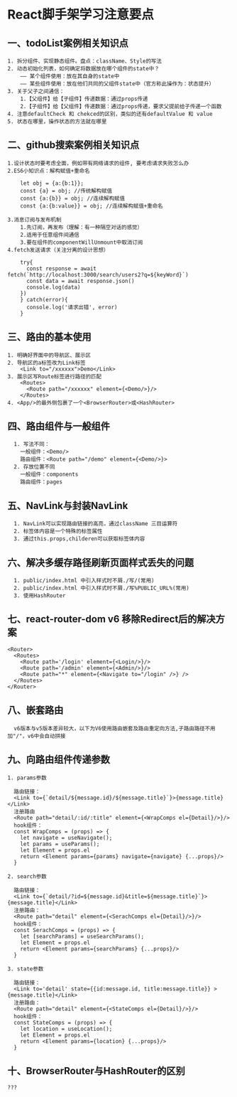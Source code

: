 # React脚手架学习注意要点

## 一、todoList案例相关知识点

    1. 拆分组件、实现静态组件。盘点：className、Style的写法
    2. 动态初始化列表，如何确定将数据放在哪个组件的state中？
        —— 某个组件使用：放在其自身的state中
        —— 某些组件使用：放在他们共同的父组件state中（官方称此操作为：状态提升）
    3. 关于父子之间通信：
        1.【父组件】给【子组件】传递数据：通过props传递
        2.【子组件】给【父组件】传递数据：通过props传递，要求父提前给子传递一个函数
    4. 注意defaultCheck 和 chekced的区别，类似的还有defaultValue 和 value
    5. 状态在哪里，操作状态的方法就在哪里 

## 二、github搜索案例相关知识点

    1.设计状态时要考虑全面，例如带有网络请求的组件, 要考虑请求失败怎么办
    2.ES6小知识点：解构赋值+重命名
        
        let obj = {a:{b:1}};
        const {a} = obj; //传统解构赋值
        const {a:{b}} = obj; //连续解构赋值
        const {a:{b:value}} = obj; //连续解构赋值+重命名
        
    3.消息订阅与发布机制
        1.先订阅，再发布（理解：有一种隔空对话的感觉）
        2.适用于任意组件间通信
        3.要在组件的componentWillUnmount中取消订阅
    4.fetch发送请求（关注分离的设计思想）
        
        try{
          const response = await fetch(`http://localhost:3000/search/users2?q=${keyWord}`)
          const data = await response.json()
          console.log(data)
        })
        } catch(error){
          console.log('请求出错', error)
        }

## 三、路由的基本使用

    1. 明确好界面中的导航区、展示区
    2. 导航区的a标签改为Link标签
        <Link to="/xxxxxx">Demo</Link>
    3. 展示区写Route标签进行路径的匹配
        <Routes>
          <Route path="/xxxxxx" element={<Demo/>}/>
        </Routes>
    4. <App/>的最外侧包裹了一个<BrowserRouter>或<HashRouter>

## 四、路由组件与一般组件

      1. 写法不同：
        一般组件：<Demo/>
        路由组件：<Route path="/demo" element={<Demo/>}>
      2. 存放位置不同
        一般组件：components
        路由组件：pages

## 五、NavLink与封装NavLink

      1. NavLink可以实现路由链接的高亮，通过className 三目运算符
      2. 标签体内容是一个特殊的标签属性
      3. 通过this.props,childeren可以获取标签体内容

## 六、解决多缓存路径刷新页面样式丢失的问题

      1. public/index.html 中引入样式时不屑./写/(常用)
      2. public/index.html 中引入样式时不屑./写%PUBLIC_URL%(常用)
      3. 使用HashRouter

## 七、react-router-dom v6 移除Redirect后的解决方案

    <Router>
      <Routes>
        <Route path='/login' element={<Login/>}/>
        <Route path='/admin' element={<Admin/>}/>
        <Route path="*" element={<Navigate to="/login" />} />
      </Routes>
    </Router>

## 八、嵌套路由

      v6版本与v5版本差异较大，以下为V6使用路由嵌套及路由重定向方法,子路由路径不用加"/"，v6中会自动拼接

## 九、向路由组件传递参数

    1. params参数

      路由链接：
      <Link to={`detail/${message.id}/${message.title}`}>{message.title}</Link>
      注册路由
      <Route path="detail/:id/:title" element={<WrapComps el={Detail}/>}/>
      hook组件：
      const WrapComps = (props) => {
        let navigate = useNavigate();
        let params = useParams();
        let Element = props.el
        return <Element params={params} navigate={navigate} {...props}/>
      }

    2. search参数

      路由链接：
      <Link to={`detail/?id=${message.id}&title=${message.title}`}>{message.title}</Link>
      注册路由：
      <Route path="detail" element={<SerachComps el={Detail}/>}/>
      hook组件：
      const SerachComps = (props) => {
        let [searchParams] = useSearchParams();
        let Element = props.el
        return <Element params={searchParams} {...props}/>
      }

    3. state参数

      路由链接：
      <Link to='detail' state={{id:message.id, title:message.title}} >{message.title}</Link>
      注册路由：
      <Route path="detail" element={<StateComps el={Detail}/>}/>
      hook组件：
      const StateComps = (props) => {
        let location = useLocation();
        let Element = props.el
        return <Element params={location} {...props}/>
      }

## 十、BrowserRouter与HashRouter的区别

    ???
